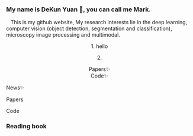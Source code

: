 ###  My name is DeKun Yuan 👋, you can call me Mark.
<div background-color='#666666'> 
  <p font-size='36px'>
    &nbsp&nbsp This is my github website, My research interests lie in the deep learning, computer vision (object detection, segmentation and classification), microscopy image processing and multimodal.
 <p>
   <div align="center">
     <title>News🔥</title>
     <p>1. hello</p>
     <p>2.</p>
   </div>
  <div align="center">Papers✨</div>
  <div align="center">Code✨</div>
</div>

<p>News✨<p>
<p>Papers<p>
<p>Code<p>

### Reading book
<!--
**sdydk/sdydk** is a ✨ _special_ ✨ repository because its `README.md` (this file) appears on your GitHub profile.

Here are some ideas to get you started:

- 🔭 I’m currently working on ...
- 🌱 I’m currently learning ...
- 👯 I’m looking to collaborate on ...
- 🤔 I’m looking for help with ...
- 💬 Ask me about ...
- 📫 How to reach me: ...
- 😄 Pronouns: ...
- ⚡ Fun fact: ...
-->

